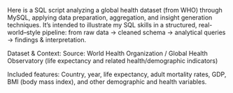 Here is a SQL script analyzing a global health dataset (from WHO) through MySQL, applying data preparation, aggregation, and insight generation techniques.
It’s intended to illustrate my SQL skills in a structured, real-world–style pipeline: from raw data → cleaned schema → analytical queries → findings & interpretation.

Dataset & Context:
Source: World Health Organization / Global Health Observatory (life expectancy and related health/demographic indicators)

Included features:
  Country, year, life expectancy, adult mortality rates, GDP, BMI (body mass index), and other demographic and health variables.
